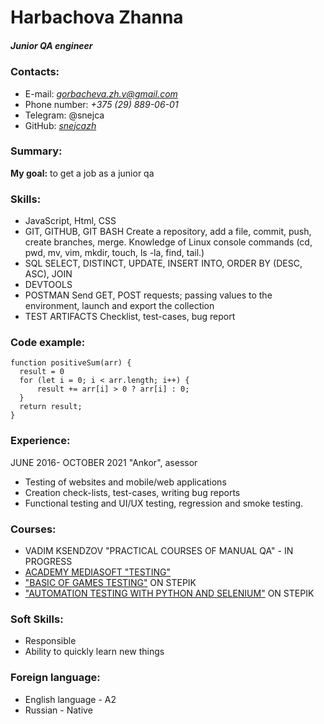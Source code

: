 # Harbachova Zhanna
##### Junior QA engineer

### Contacts:
* E-mail: *gorbacheva.zh.v@gmail.com*
* Phone number: *+375 (29) 889-06-01*
* Telegram: @snejca
* GitHub: *[snejcazh](https://github.com/snejcazh)*

### Summary:
**My goal:** to get a job as a junior qa

### Skills:

* JavaScript, Html, CSS
* GIT, GITHUB, GIT BASH Create a
repository, add a file, commit, push,
create branches, merge. Knowledge of
Linux console commands (cd, pwd, mv,
vim, mkdir, touch, ls -la, find, tail.)
* SQL SELECT, DISTINCT, UPDATE, INSERT
INTO, ORDER BY (DESC, ASC), JOIN
* DEVTOOLS
* POSTMAN Send GET, POST requests;
passing values to the environment,
launch and export the collection
* TEST ARTIFACTS Checklist, test-cases,
bug report

### Code example:
```
function positiveSum(arr) {
  result = 0
  for (let i = 0; i < arr.length; i++) {
      result += arr[i] > 0 ? arr[i] : 0;
  }
  return result;
}
```
### Experience:
JUNE 2016- OCTOBER 2021 "Ankor", asessor
* Testing of websites and mobile/web
applications
* Creation check-lists, test-cases, writing
bug reports
* Functional testing and UI/UX testing,
regression and smoke testing.

### Courses:
* VADIM KSENDZOV "PRACTICAL
COURSES OF MANUAL QA" - IN
PROGRESS
* [ACADEMY MEDIASOFT "TESTING"]()
* ["BASIC OF GAMES TESTING"](https://goo.su/YOB8) ON
STEPIK
* ["AUTOMATION TESTING WITH PYTHON
AND SELENIUM"](https://goo.su/mzqqy) ON STEPIK

### Soft Skills:
* Responsible
* Ability to quickly learn new things

### Foreign language:
* English language - A2
* Russian - Native


